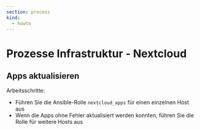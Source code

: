 ```yaml
---
section: process
kind:
  - howto
---
```

# Prozesse Infrastruktur - Nextcloud
## Apps aktualisieren

Arbeitsschritte:

* Führen Sie die Ansible-Rolle `nextcloud_apps` für einen einzelnen Host aus
* Wenn die Apps ohne Fehler aktualisiert werden konnten, führen Sie die Rolle für weitere Hosts aus
